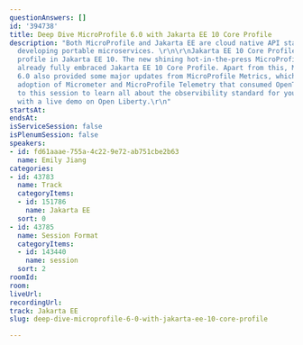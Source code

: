 ```yaml
---
questionAnswers: []
id: '394738'
title: Deep Dive MicroProfile 6.0 with Jakarta EE 10 Core Profile
description: "Both MicroProfile and Jakarta EE are cloud native API standards for
  developing portable microservices. \r\n\r\nJakarta EE 10 Core Profile was the new
  profile in Jakarta EE 10. The new shining hot-in-the-press MicroProfile 6.0 has
  already fully embraced Jakarta EE 10 Core Profile. Apart from this, MicroProfile
  6.0 also provided some major updates from MicroProfile Metrics, which enabled the
  adoption of Micrometer and MicroProfile Telemetry that consumed OpenTelemetry. Come
  to this session to learn all about the observibility standard for your microservices
  with a live demo on Open Liberty.\r\n"
startsAt: 
endsAt: 
isServiceSession: false
isPlenumSession: false
speakers:
- id: fd61aaae-755a-4c22-9e72-ab751cbe2b63
  name: Emily Jiang
categories:
- id: 43783
  name: Track
  categoryItems:
  - id: 151786
    name: Jakarta EE
  sort: 0
- id: 43785
  name: Session Format
  categoryItems:
  - id: 143440
    name: session
  sort: 2
roomId: 
room: 
liveUrl: 
recordingUrl: 
track: Jakarta EE
slug: deep-dive-microprofile-6-0-with-jakarta-ee-10-core-profile

---
```


